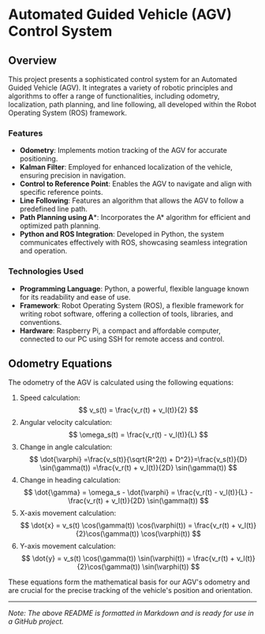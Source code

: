 # Automated Guided Vehicle (AGV) Control System

## Overview
This project presents a sophisticated control system for an Automated Guided Vehicle (AGV). It integrates a variety of robotic principles and algorithms to offer a range of functionalities, including odometry, localization, path planning, and line following, all developed within the Robot Operating System (ROS) framework.

### Features
- **Odometry**: Implements motion tracking of the AGV for accurate positioning.
- **Kalman Filter**: Employed for enhanced localization of the vehicle, ensuring precision in navigation.
- **Control to Reference Point**: Enables the AGV to navigate and align with specific reference points.
- **Line Following**: Features an algorithm that allows the AGV to follow a predefined line path.
- **Path Planning using A***: Incorporates the A* algorithm for efficient and optimized path planning.
- **Python and ROS Integration**: Developed in Python, the system communicates effectively with ROS, showcasing seamless integration and operation.

### Technologies Used
- **Programming Language**: Python, a powerful, flexible language known for its readability and ease of use.
- **Framework**: Robot Operating System (ROS), a flexible framework for writing robot software, offering a collection of tools, libraries, and conventions.
- **Hardware**: Raspberry Pi, a compact and affordable computer, connected to our PC using SSH for remote access and control.

## Odometry Equations
The odometry of the AGV is calculated using the following equations:

1. Speed calculation:
   $$ v_s(t) = \frac{v_r(t) + v_l(t)}{2} $$
2. Angular velocity calculation:
   $$ \omega_s(t) = \frac{v_r(t) - v_l(t)}{L} $$
3. Change in angle calculation:
   $$ \dot{\varphi} =\frac{v_s(t)}{\sqrt{R^2(t) + D^2}}=\frac{v_s(t)}{D} \sin(\gamma(t)) =\frac{v_r(t) + v_l(t)}{2D} \sin(\gamma(t)) $$
4. Change in heading calculation:
   $$ \dot{\gamma} =  \omega_s - \dot{\varphi} =   \frac{v_r(t) - v_l(t)}{L} - \frac{v_r(t) + v_l(t)}{2D} \sin(\gamma(t))  $$
5. X-axis movement calculation:
   $$ \dot{x} = v_s(t) \cos(\gamma(t)) \cos(\varphi(t)) =  \frac{v_r(t) + v_l(t)}{2}\cos(\gamma(t)) \cos(\varphi(t))  $$
6. Y-axis movement calculation:
   $$ \dot{y} = v_s(t) \cos(\gamma(t)) \sin(\varphi(t)) =  \frac{v_r(t) + v_l(t)}{2}\cos(\gamma(t)) \sin(\varphi(t)) $$

These equations form the mathematical basis for our AGV's odometry and are crucial for the precise tracking of the vehicle's position and orientation.

---
*Note: The above README is formatted in Markdown and is ready for use in a GitHub project.*
